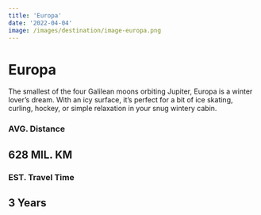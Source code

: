 ```yaml
---
title: 'Europa'
date: '2022-04-04'
image: /images/destination/image-europa.png
---
```

# Europa

The smallest of the four Galilean moons orbiting Jupiter, Europa is a winter lover’s dream. With an icy surface, it’s perfect for a bit of ice skating, curling, hockey, or simple relaxation in your snug wintery cabin.


### AVG. Distance 
## 628 MIL. KM

### EST. Travel Time
## 3 Years